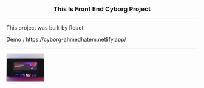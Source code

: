 <h3 align="center">
This Is Front End Cyborg Project 
</h3>
<hr> 
<p>This project was built by React.</p>
<span> Demo : </span> https://cyborg-ahmedhatem.netlify.app/
<hr> 
<img src="./src/Assets/imags/cyborg img.png" width="100">

